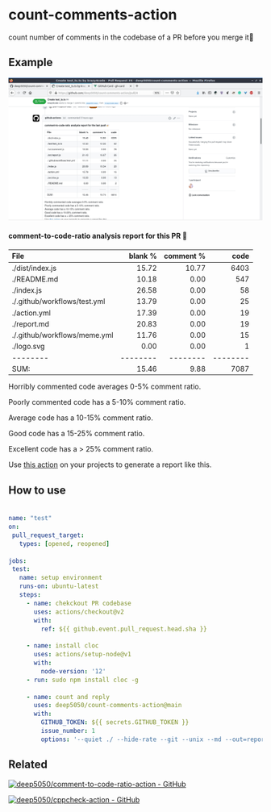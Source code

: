 # count-comments-action
count number of comments in the codebase of a PR before you merge it:tada:

## Example

![example](./screen.jpg)

#### comment-to-code-ratio analysis report for this PR :tada:
        
 File|blank %|comment %|code
:-------|-------:|-------:|-------:
./dist/index.js|15.72|10.77|6403
./README.md|10.18|0.00|547
./index.js|26.58|0.00|58
./.github/workflows/test.yml|13.79|0.00|25
./action.yml|17.39|0.00|19
./report.md|20.83|0.00|19
./.github/workflows/meme.yml|11.76|0.00|15
./logo.svg|0.00|0.00|1
--------|--------|--------|--------
SUM:|15.46|9.88|7087


 
 Horribly commented code averages 0-5% comment ratio.
 
 Poorly commented code has a 5-10% comment ratio.
 
 Average code has a 10-15% comment ratio.
 
 Good code has a 15-25% comment ratio.
 
 Excellent code has a > 25% comment ratio.
 

 Use [this action](https://github.com/deep5050/comment-to-code-ratio-action) on your projects to generate a report like this.
 
 ## How to use
 
 ```yaml
 
name: "test"
on:
  pull_request_target:
    types: [opened, reopened]

jobs:
  test:
    name: setup environment
    runs-on: ubuntu-latest
    steps:
      - name: chekckout PR codebase
        uses: actions/checkout@v2
        with:
          ref: ${{ github.event.pull_request.head.sha }}
        
      - name: install cloc
        uses: actions/setup-node@v1
        with:
          node-version: '12'
      - run: sudo npm install cloc -g
        
      - name: count and reply
        uses: deep5050/count-comments-action@main
        with:
          GITHUB_TOKEN: ${{ secrets.GITHUB_TOKEN }}
          issue_number: 1
          options: '--quiet ./ --hide-rate --git --unix --md --out=report.md --timeout=20 --by-percent=cmb --by-file-by-lang --exclude-dir=node_modules, --exclude-lang=JSON,XML,YAML,YML'
 
 ```
 
 ## Related
 
 [![deep5050/comment-to-code-ratio-action - GitHub](https://gh-card.dev/repos/deep5050/comment-to-code-ratio-action.svg)](https://github.com/deep5050/comment-to-code-ratio-action)
 
 [![deep5050/cppcheck-action - GitHub](https://gh-card.dev/repos/deep5050/cppcheck-action.svg)](https://github.com/deep5050/cppcheck-action)
